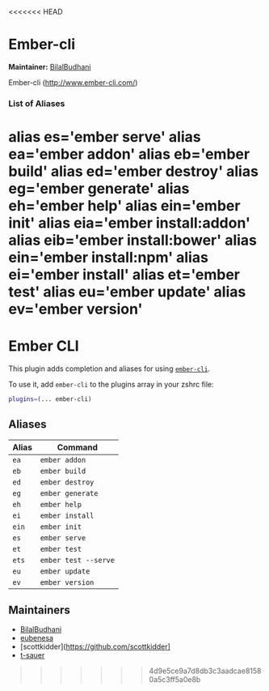 <<<<<<< HEAD
# Ember-cli

**Maintainer:** [BilalBudhani](http://www.github.com/BilalBudhani)

Ember-cli (http://www.ember-cli.com/)

### List of Aliases

alias es='ember serve'
alias ea='ember addon'
alias eb='ember build'
alias ed='ember destroy'
alias eg='ember generate'
alias eh='ember help'
alias ein='ember init'
alias eia='ember install:addon'
alias eib='ember install:bower'
alias ein='ember install:npm'
alias ei='ember install'
alias et='ember test'
alias eu='ember update'
alias ev='ember version'
=======
# Ember CLI

This plugin adds completion and aliases for using [`ember-cli`](https://cli.emberjs.com/).

To use it, add `ember-cli` to the plugins array in your zshrc file:

```zsh
plugins=(... ember-cli)
```

## Aliases

| Alias | Command              |
| ----- | -------------------- |
| `ea`  | `ember addon`        |
| `eb`  | `ember build`        |
| `ed`  | `ember destroy`      |
| `eg`  | `ember generate`     |
| `eh`  | `ember help`         |
| `ei`  | `ember install`      |
| `ein` | `ember init`         |
| `es`  | `ember serve`        |
| `et`  | `ember test`         |
| `ets` | `ember test --serve` |
| `eu`  | `ember update`       |
| `ev`  | `ember version`      |

## Maintainers

- [BilalBudhani](https://github.com/BilalBudhani)
- [eubenesa](https://github.com/eubenesa)
- [scottkidder](https://github.com/scottkidder]
- [t-sauer](https://www.github.com/t-sauer)
>>>>>>> 4d9e5ce9a7d8db3c3aadcae81580a5c3ff5a0e8b
